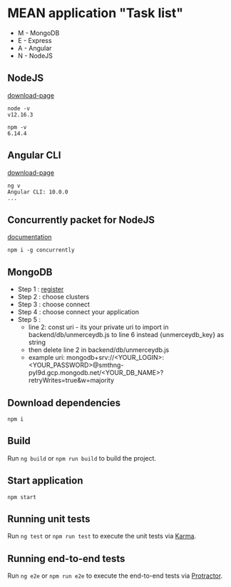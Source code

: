 # MEAN application "Task list"

- M - MongoDB
- E - Express
- A - Angular
- N - NodeJS

## NodeJS

[download-page](https://nodejs.org/en/)

```
node -v
v12.16.3

npm -v
6.14.4
```

## Angular CLI

[download-page](https://github.com/angular/angular-cli)

```
ng v
Angular CLI: 10.0.0
...
```

## Concurrently packet for NodeJS

[documentation](https://www.npmjs.com/package/concurrently)

```
npm i -g concurrently
```

## MongoDB

- Step 1 : [register](https://cloud.mongodb.com/)
- Step 2 : choose clusters
- Step 3 : choose connect
- Step 4 : choose connect your application
- Step 5 :
    - line 2: const uri - its your private uri to import in backend/db/unmerceydb.js to line 6 instead {unmerceydb_key} as string
    - then delete line 2 in backend/db/unmerceydb.js
    - example uri: mongodb+srv://<YOUR_LOGIN>:<YOUR_PASSWORD>@smthng-pyl9d.gcp.mongodb.net/<YOUR_DB_NAME>?retryWrites=true&w=majority

## Download dependencies

```
npm i
```

## Build

Run `ng build` or `npm run build` to build the project.


## Start application

```
npm start
```

## Running unit tests

Run `ng test` or `npm run test` to execute the unit tests via [Karma](https://karma-runner.github.io).

## Running end-to-end tests

Run `ng e2e` or `npm run e2e` to execute the end-to-end tests via [Protractor](http://www.protractortest.org/).